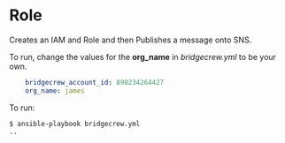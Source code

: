 # Role

Creates an IAM and Role and then Publishes a message onto SNS.

To run, change the values for the **org_name** in *bridgecrew.yml* to be your own.

```yaml
    bridgecrew_account_id: 890234264427
    org_name: james
```

To run:

```shell
$ ansible-playbook bridgecrew.yml
..
```
